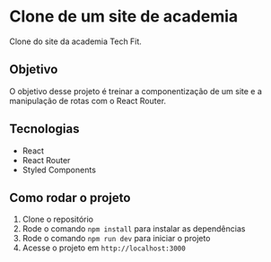 # Clone de um site de academia

Clone do site da academia Tech Fit.

## Objetivo

O objetivo desse projeto é treinar a componentização de um site e a manipulação de rotas com o React Router.

## Tecnologias

- React
- React Router
- Styled Components

## Como rodar o projeto

1. Clone o repositório
2. Rode o comando `npm install` para instalar as dependências
3. Rode o comando `npm run dev` para iniciar o projeto
4. Acesse o projeto em `http://localhost:3000`
